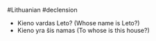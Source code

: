 #Lithuanian #declension 

- Kieno vardas Leto? (Whose name is Leto?)
- Kieno yra šis namas (To whose is this house?)